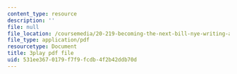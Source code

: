 ```yaml
---
content_type: resource
description: ''
file: null
file_location: /coursemedia/20-219-becoming-the-next-bill-nye-writing-and-hosting-the-educational-show-january-iap-2015/531ee3670179f7f9fcdb4f2b42ddb70d_AjK2zF9yN0k.pdf
file_type: application/pdf
resourcetype: Document
title: 3play pdf file
uid: 531ee367-0179-f7f9-fcdb-4f2b42ddb70d
---
```

